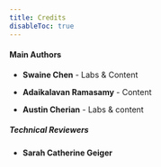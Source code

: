 ```yaml
---
title: Credits
disableToc: true
---
```


#### Main Authors

- **Swaine Chen** - Labs & Content

- **Adaikalavan Ramasamy** - Content

- **Austin Cherian** - Labs & content

##### Technical Reviewers

- **Sarah Catherine Geiger**
